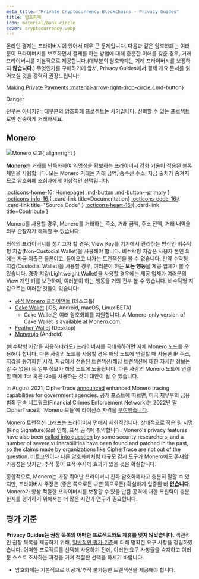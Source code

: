 ```yaml
---
meta_title: "Private Cryptocurrency Blockchains - Privacy Guides"
title: 암호화폐
icon: material/bank-circle
cover: cryptocurrency.webp
---
```


온라인 결제는 프라이버시에 있어서 매우 큰 문제입니다. 다음과 같은 암호화폐는 여러분이 프라이버시를 보호하면서 결제를 하는 방법에 대해 충분한 이해를 갖춘 경우, 거래 프라이버시를 기본적으로 제공합니다.(대부분의 암호화폐는 거래 프라이버시를 보장하지 **않습니다**.) 무엇인가를 구매하기에 앞서, Privacy Guides에서 결제 개요 문서를 읽어보실 것을 강력히 권장드립니다:

[Making Private Payments :material-arrow-right-drop-circle:](advanced/payments.md ""){.md-button}

<div class="admonition danger" markdown>
<p class="admonition-title">Danger</p>

전부는 아니지만, 대부분의 암호화폐 프로젝트는 사기입니다. 신뢰할 수 있는 프로젝트로만 신중하게 거래하세요.

</div>

## Monero

<div class="admonition recommendation" markdown>

![Monero 로고](assets/img/cryptocurrency/monero.svg){ align=right }

**Monero**는 거래를 난독화하여 익명성을 확보하는 프라이버시 강화 기술이 적용된 블록체인을 사용합니다. 모든 Monero 거래는 거래 금액, 송수신 주소, 자금 출처가 숨겨지므로 암호화폐 초심자에게 이상적인 선택입니다.

[:octicons-home-16: Homepage](https://getmonero.org){ .md-button .md-button--primary }
[:octicons-info-16:](https://getmonero.org/resources/user-guides){ .card-link title=Documentation}
[:octicons-code-16:](https://github.com/monero-project/monero){ .card-link title="Source Code" }
[:octicons-heart-16:](https://getmonero.org/get-started/contributing){ .card-link title=Contribute }

</details>

</div>

Monero를 사용할 경우, Monero를 거래하는 주소, 거래 금액, 주소 잔액, 거래 내역을 외부 관찰자가 해독할 수 없습니다.

최적의 프라이버시를 챙기고자 할 경우, View Key를 기기에서 관리하는 방식인 비수탁형 지갑(Non-Custodial Wallet)을 사용해야 합니다. 비수탁형 지갑은 사용자 본인 외에는 자금 지출은 물론이고, 들어오고 나가는 트랜잭션을 볼 수 없습니다. 만약 수탁형 지갑(Custodial Wallet)을 사용할 경우, 여러분이 하는 **모든 행동**을 제공 업체가 볼 수 있습니다. 경량 지갑(Lightweight Wallet)을 사용할 경우에는 제공 업체가 여러분의 View 개인 키를 보관하며, 여러분이 하는 행동을 거의 전부 볼 수 있습니다. 비수탁형 지갑으로는 이러한 것들이 있습니다:

- [공식 Monero 클라이언트](https://getmonero.org/downloads) (데스크톱)
- [Cake Wallet](https://cakewallet.com) (iOS, Android, macOS, Linux BETA)
    - Cake Wallet은 여러 암호화폐를 지원합니다. A Monero-only version of Cake Wallet is available at [Monero.com](https://monero.com).
- [Feather Wallet](https://featherwallet.org) (Desktop)
- [Monerujo](https://monerujo.io) (Android)

(비수탁형 지갑을 사용하더라도) 프라이버시를 극대화하려면 자체 Monero 노드를 운용해야 합니다. 다른 사람의 노드를 사용할 경우 해당 노드에 연결할 때 사용한 IP 주소, 지갑을 동기화한 시각, 지갑에서 전송된 트랜잭션(해당 트랜잭션에 대한 자세한 정보는 알 수 없음) 등 일부 정보가 해당 노드에 노출됩니다. 다른 사람의 Monero 노드에 연결할 때에 Tor 혹은 i2p를 사용하는 것이 대안이 될 수 있습니다.

In August 2021, CipherTrace [announced](https://ciphertrace.com/enhanced-monero-tracing) enhanced Monero tracing capabilities for government agencies. 공개 포스트에 따르면, 미국 재무부의 금융 범죄 단속 네트워크(Financial Crimes Enforcement Network)는 2022년 말 CipherTrace의 'Monero 모듈'에 라이선스 자격을 [부여했습니다](https://sam.gov/opp/d12cbe9afbb94ca68006d0f006d355ac/view).

Monero 트랜잭션 그래프는 프라이버시 면에서 제한적입니다. 상대적으로 작은 링 서명(Ring Signature)으로 인해, 표적 공격에 취약합니다. Monero's privacy features have also been [called into question](https://web.archive.org/web/20180331203053/https://wired.com/story/monero-privacy) by some security researchers, and a number of severe vulnerabilities have been found and patched in the past, so the claims made by organizations like CipherTrace are not out of the question. 비트코인이나 다른 암호화폐처럼 대규모 감시 도구가 Monero에도 존재할 가능성은 낮지만, 추적 툴이 표적 수사에 효과가 있을 것은 확실합니다.

종합적으로, Monero는 가장 뛰어난 프라이버시 친화 암호화폐라고 충분히 말할 수 있지만, 프라이버시 주장은 (좋은 쪽으로든 나쁜 쪽으로든) 확실하게 입증된 바 **없습니다**. Monero가 항상 적절한 프라이버시를 보장할 수 있을 만큼 공격에 대한 복원력이 충분한지를 평가하기 위해서는 더 많은 시간과 연구가 필요합니다.

## 평가 기준

**Privacy Guides는 권장 목록의 어떠한 프로젝트와도 제휴를 맺지 않았습니다.** 객관적인 권장 목록을 제공하기 위해, [일반적인 평가 기준](about/criteria.md)에 더해 명확한 요구 사항을 정립하였습니다. 어떠한 프로젝트를 선택해 사용하기 전에, 이러한 요구 사항들을 숙지하고 여러분 스스로 조사하는 과정을 거쳐 적절한 선택을 하시기 바랍니다.

- 암호화페는 기본적으로 비공개/추적 불가능한 트랜잭션을 제공해야 합니다.
